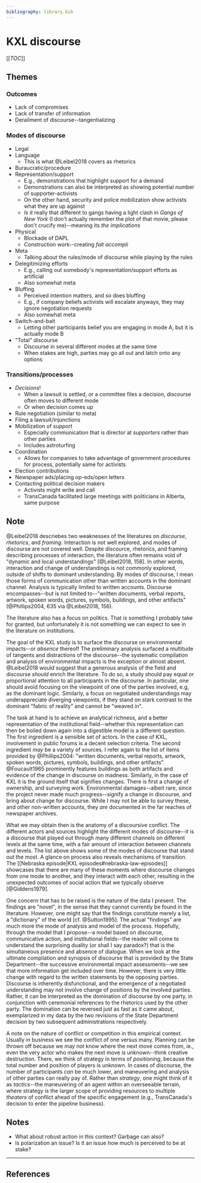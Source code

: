 ```yaml
---
bibliography: library.bib
---
```


# KXL discourse

[[_TOC_]]

## Themes

### Outcomes

* Lack of compromises
* Lack of transfer of information
* Derailment of discourse--tangentializing

### Modes of discourse

* Legal
* Language
    * This is what @Leibel2018 covers as rhetorics
* Buraucratic/procedure
* Representation/support
    * E.g., demonstrations that highlight support for a demand
    * Demonstrations can also be interpreted as showing potential number of supporter-activists
    * On the other hand, security and police mobilization show activists what they are up against
    * _Is it_ really that different to gangs having a light clash in _Gangs of New York_ (I don't actually remember the plot of that movie, please don't crucify me)--meaning its _the implications_
* Physical
    * Blockade of DAPL
    * Construction work--creating _fait accompli_
* Meta
    * Talking about the rules/mode of discourse while playing by the rules
* Delegitimizing efforts
    * E.g., calling out somebody's representation/support efforts as artificial
    * Also somewhat meta
* Bluffing
    * Perceived intention matters, and so does bluffing
    * E.g., if company beliefs activists will escalate anyways, they may ignore negotiation requests
    * Also somewhat meta
* Switch-and-bait
    * Letting other participants belief you are engaging in mode A, but it is actually mode B
* "Total" discourse
    * Discourse in several different modes at the same time
    * When stakes are high, parties may go all out and latch onto any options

### Transitions/processes

* _Decisions_!
    * When a lawsuit is settled, or a committee files a decision, discourse often moves to different mode
    * Or when decision comes up
* Rule negotiation (similar to meta)
* Filing a lawsuit/injunctions
* Mobilization of support
    * Especially communication that is director at _supporters_ rather than other parties 
    * Includes astroturfing
* Coordination
    * Allows for companies to take advantage of government procedures for process, potentially same for activists
* Election contributions
* Newspaper ads/placing op-eds/open letters
* Contacting political decision makers
    * Activists might write and call
    * TransCanada facilitated large meetings with politicians in Alberta, same purpose

## Note

@Leibel2018 descriebes two weaknesses of the literatures on _discourse_, _rhetorics_, and _framing_. Interaction is not well explored, and modes of discourse are not covered well. Despite discource, rhetorics, and framing describing processes of interaction, the literature often remains void of "dynamic and local understandings" [@Leibel2018, 158]. In other words, interaction and change of understandings is not commonly explored, outside of shifts to dominant understanding. By modes of discourse, I mean those forms of communication other than written accounts in the dominant channel. Analysis is typically limited to written accounts. Discourse encompasses--but is not limited to--"written documents, verbal reports, artwork, spoken words, pictures, symbols, buildings, and other artifacts" (@Phillips2004, 635 via @Leibel2018, 156).

The literature also has a focus on politics. That is something I probably take for granted, but unfortunately it is not something we can expect to see in the literature on institutions.

The goal of the KXL study is to surface the discourse on environmental impacts--or _absence_ thereof! The preliminary analysis surfaced a multitude of tangents and distractions of the discourse--the systematic compilation and analysis of environmental impacts is the exception or almost absent. @Leibel2018 would suggest that a generous analysis of the field and discourse _should_ enrich the literature. To do so, a study should pay equal or proportional attention to all participants in the discourse. In particular, one should avoid focusing on the viewpoint of one of the parties involved, e.g, as the dominant logic. Similarly, a focus on negotiated understandings may underappreciate diverging viewpoints, if they stand on stark contrast to the dominant "fabric of reality" and cannot be "weaved in".

The task at hand is to achieve an analytical richness, and a better representation of the institutional field--whether this representation can then be boiled down again into a digestible model is a different question. The first ingredient is a sensible set of actors. In the case of KXL, involvement in public forums is a decent selection criteria. The second ingredient _may_ be a variety of sources. I refer again to the list of items provided by @Phillips2004: "written documents, verbal reports, artwork, spoken words, pictures, symbols, buildings, and other artifacts". @Foucault1965 prominently features buildings as both artifacts and evidence of the change in discourse on madness. Similarly, in the case of KXL it is the ground itself that signifies changes. There is first a change of ownership, and surveying work. Environmental damages--albeit rare, since the project never made much progress--signify a change in discourse, and bring about change for discourse. While I may not be able to survey these, and other non-written accounts, they _are_ documented in the far reaches of newspaper archives.

<!--account for the unlinear-->
What we may obtain then is the anatomy of a discoursive conflict. The different actors and sources highlight the different modes of discourse--it is a discourse that played out through many different channels on different levels at the same time, with a fair amount of interaction between channels and levels. The list above shows some of the modes of discourse that stand out the most. A glance on process also reveals mechanisms of transition. The [[Nebraska episode|KXL episodes#nebraska-law-episodes]] showcases that there are many of these moments where discourse changes from one mode to another, and they interact with each other, resulting in the unexpected outcomes of social action that we typically observe [@Giddens1979].

<!--then, anatomize, topografie-->
One concern that has to be raised is the nature of the data I present. The findings are "novel", in the sense that they cannot currently be found in the literature. However, one might say that the findings constitute merely a list, a "dictionary" of the world [cf. @Sutton1995]. The actual "findings" are much more the mode of analysis and model of the process. Hopefully, through the model that I propose--a model based on discourse, communicative action, and institutional fields--the reader will come to understand the surprising duality (or shall I say paradox?) that is the simultaneous presence and absence of dialogue. When we look at the ultimate compilation and synopsis of discourse that is provided by the State Department--the successive environmental impact assessments--we see that more information get included over time. However, there is very little change with regard to the written statements by the opposing parties. Discourse is inherently disfunctional, and the emergence of a negotiated understanding may not involve change of positions by the involved parties. Rather, it can be interpreted as the domination of discourse by one party, in conjunction with ceremonial references to the rhetorics used by the other party. The domination can be reversed just as fast as it came about, exemplarized in my data by the two revisions of the State Department decision by two subsequent administrations respectively.

A note on the nature of conflict or competition in this empirical context. Usually in business we see the conflict of one versus many. Planning can be thrown off because we may not know where the next move comes from, ie., even the very actor who makes the next move is unknown--think creative destruction. There, we think of strategy in terms of _positioning_, because the total number and position of players is unknown. In cases of discourse, the number of participants _can_ be much lower, and maneuvering and analysis of other parties can really pay of. Rather than _strategy_, one might think of it as _tactics_--the maneuvering of an agent within an overseeable terrain, where strategy is the larger scope of providing resources to multiple _theaters_ of conflict ahead of the specific engagement (e.g., TransCanada's decision to enter the pipeline business).

## Notes

* What about robust action in this context? Garbage can also?
* Is polarization an issue? Is it an issue how much is perceived to be at stake?

---

## References